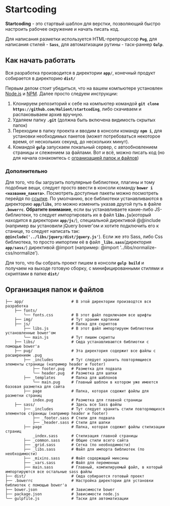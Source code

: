 # Startcoding
**Startcoding** - это стартвый шаблон для верстки, позволяющий быстро настроить рабочее окружение и начать писать код.

Для написания разметки используется HTML-препроцессор **`Pug`**, для написания стилей - **`Sass`**, для автоматизации рутины - таск-раннер **`Gulp`**.

## Как начать работать

Вся разработка производится в директории **`app/`**, конечный продукт собирается в директорию **`dist/`**

Первым делом стоит убедиться, что на вашем компьютере установлен [Node.js](https://nodejs.org/en/) и [NPM](https://www.npmjs.com/). Далее просто следуем инструкции:
1. Клонируем репозиторий к себе на компьютер командой **`git clone https://github.com/Haliont/startcoding`**, либо скачиваем  и распаковываем архив вручную.
2. Удаляем папку **`.git`** (должна быть включена видимость скрытых папок)
2. Переходим в папку проекта и вводим в консоли команду **`npm i`**, для установки необходимых пакетов (может потребоваться некоторое время, от нескольких секунд, до нескольких минут).
3. Командой **`gulp`** запускаем локальный сервер, с автообновлением страницы и слежением за файлами. Вот и всё, можно писать код (но для начала ознакомтесь с [огранизацией папок и файлов](README.md#Организация-папок-и-файлов))

### Дополнительно
Для того, что бы загрузить популярные библиотеки, плагины и тому подобные вещи, следует просто ввести в консоли команду **`bower i <название_пакета>`**. Посмотреть доступные пакеты можно посмотреть перейдя по [ссылке](https://bower.io/search/). По умолчанию, все библиотеки устанавливаются в директорию **`app/libs`**, это можно изменить указав другой путь в файле **`.bowerrc`**. **Обратите внимание**, если вы устанавливаете какие-либо JS-библиотеки, то следует импортировать их в файл **`libs.js`**(который находится в директории **`app/js/`**), специальной директивой @@include (например вы установили jQuery bower'ом и хотите подключить его к станице, то следует написать так: **`@@include('../libs/jquery/dist/jquery.js'`**). Если же это Sass, либо Css библиотека, то просто импортим её в файл **`_libs.sass`**(директория **`app/sass/`**) директивой @import (например: @import '../libs/normalize-css/normalize').

Для того, что бы собрать проект пишем в консоли **`gulp build`** и получаем на выходе готовую сборку, с минифицированными стилями и скриптами в папке **`dist/`**

## Организация папок и файлов

    ├── app/                     # В этой директории производтся вся разработка
        ├── fonts/               
            ╰── fonts.css        # В этот файл подключаем все шрифты
        ├── img/                 # Тут храним картинки
        ├── js/                  # Папка для скриптов
            ├── libs.js          # В этот файл импортируем библиотеки установленные bower'ом
            ╰── main.js          # Тут пишем скрипты
        ├── libs/                # Сюда устанавливаются библиотки с помощью bower'а
        ├── pug/                 # Эта директория содержит все файлы с расширением .pug
            ├── _includes        # Тут следует хранить повторяющиеся элементы страницы (например header и footer)
                ├── footer.pug   # Разметка для подвала
                ╰── header.pug   # Разметка для шапки
            ├── _templates       # Папка для шаблонов
                ╰── main.pug     # Главный шаблон в котором уже имеется базовая разметка для сайта
            ├── page             # Папка, которая содежит файлы для разметки страниц
                index.pug        # Разметка для главной страницы
        ├── sass/                # Здесь все Sass файлы
            ├── _includes        # Тут следует хранить стили повторяющихся элементов страницы (например header и footer)
                ├── _footer.sass # Стили для подвала
                ├── _header.sass # Стили для шапки
            ├── page             # Папка, которая содежит файлы стилизации страниц
                _index.sass      # Стилизация главной страницы
            ├── _common.sass     # Общие стили всего сайта
            ├── _grid.sass       # Сетка (по необходимости)
            ├── _libs.sass       # Файл для импорта библиотек (по необходимости)
            ├── _mixins.sass     # Файл содержащий миксины
            ├── _vars.sass       # Файл для переменных
            ├── main.sass        # Главный, компилируемый файл, в который импортируются все остальные sass файлы 
    ├── dist/                    # Сюда собирается готовый проект
    ├── .bowerrc                 # Настройка директории для установки библиотек с помощью bower'а
    ├── bower.json               # Зависимости bower
    ├── package.json             # Зависимости node.js
    ╰── gulpfile.js              # Таски для автоматизации

